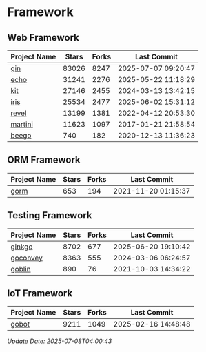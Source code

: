 # Framework

## Web Framework
| Project Name | Stars | Forks | Last Commit |
| ------------ | ----- | ----- | ----------- |
| [gin](https://github.com/gin-gonic/gin) | 83026 | 8247 | 2025-07-07 09:20:47 |
| [echo](https://github.com/labstack/echo) | 31241 | 2276 | 2025-05-22 11:18:29 |
| [kit](https://github.com/go-kit/kit) | 27146 | 2455 | 2024-03-13 13:42:15 |
| [iris](https://github.com/kataras/iris) | 25534 | 2477 | 2025-06-02 15:31:12 |
| [revel](https://github.com/revel/revel) | 13199 | 1381 | 2022-04-12 20:53:30 |
| [martini](https://github.com/go-martini/martini) | 11623 | 1097 | 2017-01-21 21:58:54 |
| [beego](https://github.com/astaxie/beego) | 740 | 182 | 2020-12-13 11:36:23 |

## ORM Framework
| Project Name | Stars | Forks | Last Commit |
| ------------ | ----- | ----- | ----------- |
| [gorm](https://github.com/jinzhu/gorm) | 653 | 194 | 2021-11-20 01:15:37 |

## Testing Framework
| Project Name | Stars | Forks | Last Commit |
| ------------ | ----- | ----- | ----------- |
| [ginkgo](https://github.com/onsi/ginkgo) | 8702 | 677 | 2025-06-20 19:10:42 |
| [goconvey](https://github.com/smartystreets/goconvey) | 8363 | 555 | 2024-03-06 06:24:57 |
| [goblin](https://github.com/franela/goblin) | 890 | 76 | 2021-10-03 14:34:22 |

## IoT Framework
| Project Name | Stars | Forks | Last Commit |
| ------------ | ----- | ----- | ----------- |
| [gobot](https://github.com/hybridgroup/gobot) | 9211 | 1049 | 2025-02-16 14:48:48 |

*Update Date: 2025-07-08T04:00:43*